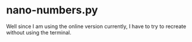 # nano-numbers.py

Well since I am using the online version currently, I have to try to recreate without using the terminal.
